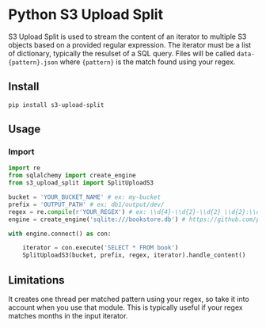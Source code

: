 # Python S3 Upload Split

S3 Upload Split is used to stream the content of an iterator to multiple S3 objects based on a provided regular 
expression. The iterator must be a list of dictionary, typically the resulset of a SQL query. Files will be called 
`data-{pattern}.json` where `{pattern}` is the match found using your regex.

## Install
`pip install s3-upload-split`

## Usage

### Import
```python
import re
from sqlalchemy import create_engine
from s3_upload_split import SplitUploadS3

bucket = 'YOUR_BUCKET_NAME' # ex: my-bucket
prefix = 'OUTPUT_PATH' # ex: db1/output/dev/
regex = re.compile(r'YOUR_REGEX') # ex: \\d{4}-\\d{2}-\\d{2} \\d{2}:\\d{2}:\\d{2}\\D+(\\d{4}-\\d{2})-\\d{2}
engine = create_engine('sqlite:///bookstore.db') # https://github.com/pranaymethuku/bookstore-database/blob/master/database/bookstore.db

with engine.connect() as con:

    iterator = con.execute('SELECT * FROM book')
    SplitUploadS3(bucket, prefix, regex, iterator).handle_content()
```

## Limitations
It creates one thread per matched pattern using your regex, so take it into account when you use that module. This is 
typically useful if your regex matches months in the input iterator. 